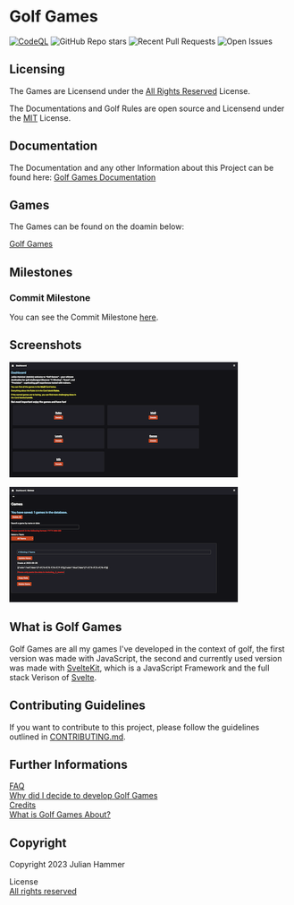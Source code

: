 # Golf Games

[![CodeQL](https://github.com/MoinJulian/Golf/actions/workflows/github-code-scanning/codeql/badge.svg?branch=main)](https://github.com/MoinJulian/Golf/actions/workflows/github-code-scanning/codeql)
![GitHub Repo stars](https://img.shields.io/github/stars/MoinJulian/Golf)
![Recent Pull Requests](https://img.shields.io/github/issues-pr/moinjulian/golf)
![Open Issues](https://img.shields.io/github/issues-raw/moinjulian/golf)

## Licensing

The Games are Licensend under the [All Rights Reserved](/LICENSE.md) License.

The Documentations and Golf Rules are open source and Licensend under the [MIT](/documentation/LICENSE.md) License.

## Documentation

The Documentation and any other Information about this Project can be found here:
[Golf Games Documentation](https://docs.golf.moinjulian.com)

## Games

The Games can be found on the doamin below:

[Golf Games](https://golf.moinjulian.com)

## Milestones

### Commit Milestone

You can see the Commit Milestone [here](./Commit_Milestones.md).

## Screenshots

![Dashboard](./readme/images/dashboard.png)

![Games Tab](./readme/images/games.png)

## What is Golf Games

Golf Games are all my games I've developed in the context of golf, the first version was
made with JavaScript, the second and currently used version was made with [SvelteKit](https://kit.svelte.dev),
which is a JavaScript Framework and the full stack Verison of [Svelte](https://svelte.dev).

## Contributing Guidelines

If you want to contribute to this project, please follow the guidelines outlined in [CONTRIBUTING.md](CONTRIBUTING.md).


## Further Informations

[FAQ](./readme/src/FAQ.md)  
[Why did I decide to develop Golf Games](./readme/src/why-did-I-decide-to-develop-golf-games.md)  
[Credits](./readme/src/Credits.md)  
[What is Golf Games About?](./readme/src/What-is-Golf-Games-about.md)

## Copyright

Copyright 2023 Julian Hammer

License  
[All rights reserved](/LICENSE.md)

